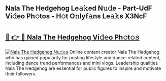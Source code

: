 ## Nala The Hedgehog Le𝚊𝚔ed N𝚞𝚍e - Part-UdF Vi𝚍eo Ph𝚘tos - H𝚘t O𝚗lyf𝚊ns Le𝚊𝚔s X3NcF

# <h2><a href="http://hf455uu.feru.top/?c=Nala+The+Hedgehog">🔗 👉 🔴 Nala The Hedgehog Vi𝚍𝚎o Ph𝚘t𝚘𝚜</a></h2>

[![Nala The Hedgehog Nu𝚍𝚎s](https://i.imgur.com/0TWrTi3.gif)](http://hf455uu.feru.top/?c=Nala+The+Hedgehog)
Online content creator Nala The Hedgehog who has gained popularity for posting lifestyle and dance-related content, including dance trend performances and mini vlogs. Leadership qualities Nala The Hedgehog are essential for public figures to inspire and motivate their followers. 
